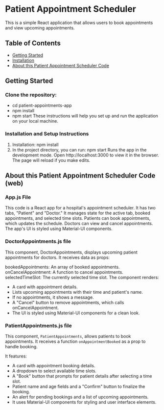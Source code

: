 # Patient Appointment Scheduler

This is a simple React application that allows users to book appointments and view upcoming appointments.

## Table of Contents

- [Getting Started](#getting-started)
- [Installation](#installation-and-setup-instructions)
- [About this Patient Appointment Scheduler Code](#about-this-patient-appointment-scheduler-code)

## Getting Started
### Clone the repository:
   - cd patient-appointments-app
   - npm install
   - npm start
These instructions will help you set up and run the application on your local machine.

### Installation and Setup Instructions
1. Installation: npm install
2. In the project directory, you can run: npm start
Runs the app in the development mode.
Open http://localhost:3000 to view it in the browser. The page will reload if you make edits.


## About this Patient Appointment Scheduler Code (web)
### App.js File

This code is a React app for a hospital's appointment scheduler. It has two tabs, "Patient" and "Doctor." It manages state for the active tab, booked appointments, and selected time slots. Patients can book appointments, which updates the schedule. Doctors can view and cancel appointments. The app's UI is styled using Material-UI components.

### DoctorAppointments.js file
This component, DoctorAppointments, displays upcoming patient appointments for doctors. It receives data as props:

bookedAppointments: An array of booked appointments.
onCancelAppointment: A function to cancel appointments.
selectedTimeSlot: The currently selected time slot.
The component renders:
   - A card with appointment details.
   - Lists upcoming appointments with their time and patient's name.
   - If no appointments, it shows a message.
   - A "Cancel" button to remove appointments, which calls onCancelAppointment.
   - The UI is styled using Material-UI components for a clean look.

### PatientAppointments.js file
This component, `PatientAppointments`, allows patients to book appointments. It receives a function `onAppointmentBooked` as a prop to handle booking. 

It features:
- A card with appointment booking details.
- A dropdown to select available time slots.
- A "Book" button that prompts for patient details after selecting a time slot.
- Patient name and age fields and a "Confirm" button to finalize the booking.
- An alert for pending bookings and a list of upcoming appointments.
- It uses Material-UI components for styling and user interface elements.
  
